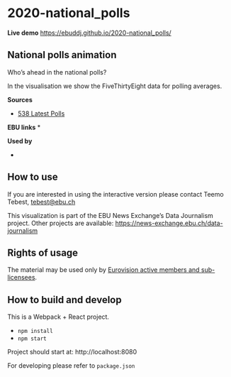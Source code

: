 # 2020-national_polls

**Live demo** https://ebuddj.github.io/2020-national_polls/

## National polls animation

Who’s ahead in the national polls?

In the visualisation we show the FiveThirtyEight data for polling averages.

**Sources**
* [538 Latest Polls](https://projects.fivethirtyeight.com/polls/president-general/national/)

**EBU links**
* 

**Used by**
* []()

## How to use

If you are interested in using the interactive version please contact Teemo Tebest, tebest@ebu.ch

This visualization is part of the EBU News Exchange’s Data Journalism project. Other projects are available: https://news-exchange.ebu.ch/data-journalism

## Rights of usage

The material may be used only by [Eurovision active members and sub-licensees](https://www.ebu.ch/eurovision-news/members-and-sublicensees).

## How to build and develop

This is a Webpack + React project.

* `npm install`
* `npm start`

Project should start at: http://localhost:8080

For developing please refer to `package.json`